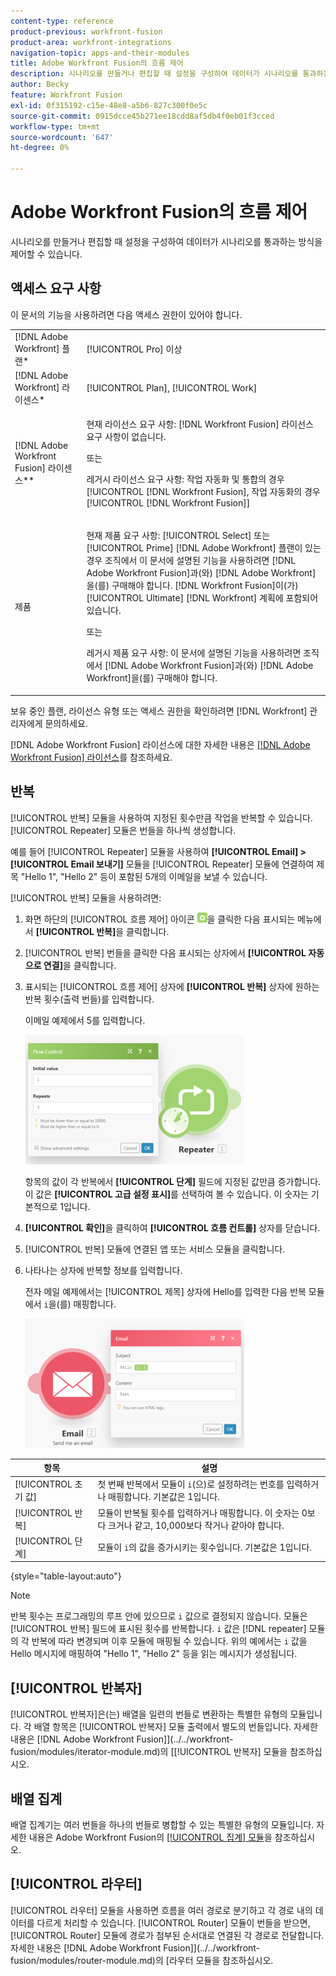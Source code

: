 ```yaml
---
content-type: reference
product-previous: workfront-fusion
product-area: workfront-integrations
navigation-topic: apps-and-their-modules
title: Adobe Workfront Fusion의 흐름 제어
description: 시나리오를 만들거나 편집할 때 설정을 구성하여 데이터가 시나리오를 통과하는 방식을 제어할 수 있습니다.
author: Becky
feature: Workfront Fusion
exl-id: 0f315192-c15e-48e8-a5b6-827c300f0e5c
source-git-commit: 0915dcce45b271ee18cdd8af5db4f0eb01f3cced
workflow-type: tm+mt
source-wordcount: '647'
ht-degree: 0%

---
```


# Adobe Workfront Fusion의 흐름 제어

시나리오를 만들거나 편집할 때 설정을 구성하여 데이터가 시나리오를 통과하는 방식을 제어할 수 있습니다.

## 액세스 요구 사항

이 문서의 기능을 사용하려면 다음 액세스 권한이 있어야 합니다.

<table style="table-layout:auto"> 
 <col> 
 <col> 
 <tbody> 
  <tr> 
   <td role="rowheader">[!DNL Adobe Workfront] 플랜*</td>
  <td> <p>[!UICONTROL Pro] 이상</p> </td>
  </tr> 
  <tr data-mc-conditions=""> 
   <td role="rowheader">[!DNL Adobe Workfront] 라이센스*</td>
   <td> <p>[!UICONTROL Plan], [!UICONTROL Work]</p> </td> 
  </tr> 
  <tr> 
   <td role="rowheader">[!DNL Adobe Workfront Fusion] 라이센스**</td> 
   <td>
   <p>현재 라이선스 요구 사항: [!DNL Workfront Fusion] 라이선스 요구 사항이 없습니다.</p>
   <p>또는</p>
   <p>레거시 라이선스 요구 사항: 작업 자동화 및 통합의 경우 [!UICONTROL [!DNL Workfront Fusion], 작업 자동화의 경우 [!UICONTROL [!DNL Workfront Fusion]]</p>
   </td> 
  </tr> 
  <tr> 
   <td role="rowheader">제품</td> 
   <td>
   <p>현재 제품 요구 사항: [!UICONTROL Select] 또는 [!UICONTROL Prime] [!DNL Adobe Workfront] 플랜이 있는 경우 조직에서 이 문서에 설명된 기능을 사용하려면 [!DNL Adobe Workfront Fusion]과(와) [!DNL Adobe Workfront]을(를) 구매해야 합니다. [!DNL Workfront Fusion]이(가) [!UICONTROL Ultimate] [!DNL Workfront] 계획에 포함되어 있습니다.</p>
   <p>또는</p>
   <p>레거시 제품 요구 사항: 이 문서에 설명된 기능을 사용하려면 조직에서 [!DNL Adobe Workfront Fusion]과(와) [!DNL Adobe Workfront]을(를) 구매해야 합니다.</p>
   </td> 
  </tr> 
 </tbody> 
</table>

보유 중인 플랜, 라이선스 유형 또는 액세스 권한을 확인하려면 [!DNL Workfront] 관리자에게 문의하세요.

[!DNL Adobe Workfront Fusion] 라이선스에 대한 자세한 내용은 [[!DNL Adobe Workfront Fusion] 라이선스](../../workfront-fusion/get-started/license-automation-vs-integration.md)를 참조하세요.

## 반복

[!UICONTROL 반복] 모듈을 사용하여 지정된 횟수만큼 작업을 반복할 수 있습니다. [!UICONTROL Repeater] 모듈은 번들을 하나씩 생성합니다.

예를 들어 [!UICONTROL Repeater] 모듈을 사용하여 **[!UICONTROL Email] >[!UICONTROL Email 보내기]** 모듈을 [!UICONTROL Repeater] 모듈에 연결하여 제목 &quot;Hello 1&quot;, &quot;Hello 2&quot; 등이 포함된 5개의 이메일을 보낼 수 있습니다.

[!UICONTROL 반복] 모듈을 사용하려면:

1. 화면 하단의 [!UICONTROL 흐름 제어] 아이콘 ![](assets/flow-control-icon.gif)을 클릭한 다음 표시되는 메뉴에서 **[!UICONTROL 반복]**&#x200B;을 클릭합니다.
1. [!UICONTROL 반복] 번들을 클릭한 다음 표시되는 상자에서 **[!UICONTROL 자동으로 연결]**&#x200B;을 클릭합니다.
1. 표시되는 [!UICONTROL 흐름 제어] 상자에 **[!UICONTROL 반복]** 상자에 원하는 반복 횟수(출력 번들)를 입력합니다.

   이메일 예제에서 5를 입력합니다.

   ![](assets/repeater-2-350x207.png)

   항목의 값이 각 반복에서 **[!UICONTROL 단계]** 필드에 지정된 값만큼 증가합니다. 이 값은 **[!UICONTROL 고급 설정 표시]**&#x200B;를 선택하여 볼 수 있습니다. 이 숫자는 기본적으로 1입니다.

1. **[!UICONTROL 확인]**&#x200B;을 클릭하여 **[!UICONTROL 흐름 컨트롤]** 상자를 닫습니다.

1. [!UICONTROL 반복] 모듈에 연결된 앱 또는 서비스 모듈을 클릭합니다.
1. 나타나는 상자에 반복할 정보를 입력합니다.

   전자 메일 예제에서는 [!UICONTROL 제목] 상자에 Hello를 입력한 다음 반복 모듈에서 `i`을(를) 매핑합니다.

   ![](assets/repeater-3-350x207.png)

| 항목 | 설명 |
|---|---|
| [!UICONTROL 초기 값] | 첫 번째 반복에서 모듈이 `i`(으)로 설정하려는 번호를 입력하거나 매핑합니다. 기본값은 1입니다. |
| [!UICONTROL 반복] | 모듈이 반복될 횟수를 입력하거나 매핑합니다. 이 숫자는 0보다 크거나 같고, 10,000보다 작거나 같아야 합니다. |
| [!UICONTROL 단계] | 모듈이 `i`의 값을 증가시키는 횟수입니다. 기본값은 1입니다. |

{style="table-layout:auto"}

>[!NOTE]
>
>반복 횟수는 프로그래밍의 루프 안에 있으므로 `i` 값으로 결정되지 않습니다. 모듈은 [!UICONTROL 반복] 필드에 표시된 횟수를 반복합니다. `i` 값은 [!DNL repeater] 모듈의 각 반복에 따라 변경되며 이후 모듈에 매핑될 수 있습니다. 위의 예에서는 `i` 값을 Hello 메시지에 매핑하여 &quot;Hello 1&quot;, &quot;Hello 2&quot; 등을 읽는 메시지가 생성됩니다.

## [!UICONTROL 반복자]

[!UICONTROL 반복자]은(는) 배열을 일련의 번들로 변환하는 특별한 유형의 모듈입니다. 각 배열 항목은 [!UICONTROL 반복자] 모듈 출력에서 별도의 번들입니다. 자세한 내용은  [!DNL Adobe Workfront Fusion]](../../workfront-fusion/modules/iterator-module.md)의 [[!UICONTROL 반복자] 모듈을 참조하십시오.

## 배열 집계

배열 집계기는 여러 번들을 하나의 번들로 병합할 수 있는 특별한 유형의 모듈입니다. 자세한 내용은 Adobe Workfront Fusion의 [[!UICONTROL 집계] 모듈](../../workfront-fusion/modules/aggregator-module.md)을 참조하십시오.

## [!UICONTROL 라우터]

[!UICONTROL 라우터] 모듈을 사용하면 흐름을 여러 경로로 분기하고 각 경로 내의 데이터를 다르게 처리할 수 있습니다. [!UICONTROL Router] 모듈이 번들을 받으면, [!UICONTROL Router] 모듈에 경로가 첨부된 순서대로 연결된 각 경로로 전달합니다. 자세한 내용은  [!DNL Adobe Workfront Fusion]](../../workfront-fusion/modules/router-module.md)의 [라우터 모듈을 참조하십시오.

<!--
<div data-mc-conditions="QuicksilverOrClassic.Draft mode">
<h2>Directives</h2>
<p>The error handling directives allow you to control how your scenario reacts to errors. For more information, see <a href="../../workfront-fusion/errors/advanced-error-handling.md" class="MCXref xref">Advanced error handling in Adobe Workfront Fusion</a> and <a href="../../workfront-fusion/errors/directives-for-error-handling.md" class="MCXref xref">Directives for error handling in Adobe Workfront Fusion</a>.</p>
</div>
-->
